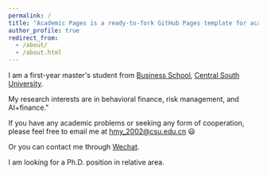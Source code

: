 ```yaml
---
permalink: /
title: "Academic Pages is a ready-to-fork GitHub Pages template for academic personal websites"
author_profile: true
redirect_from: 
  - /about/
  - /about.html
---
```


I am a first-year master's student from [Business School](https://bs.csu.edu.cn/), [Central South University](https://www.csu.edu.cn/index.htm).

My research interests are in behavioral finance, risk management, and AI+finance."

If you have any academic problems or seeking any form of cooperation, please feel free to email me at hmy_2002@csu.edu.cn 😃

Or you can contact me through [Wechat](../image/wechat.jpg).

I am looking for a Ph.D. position in relative area.
